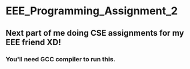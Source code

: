 # EEE_Programming_Assignment_2
## Next part of me doing CSE assignments for my EEE friend XD!
### You'll need GCC compiler to run this.
